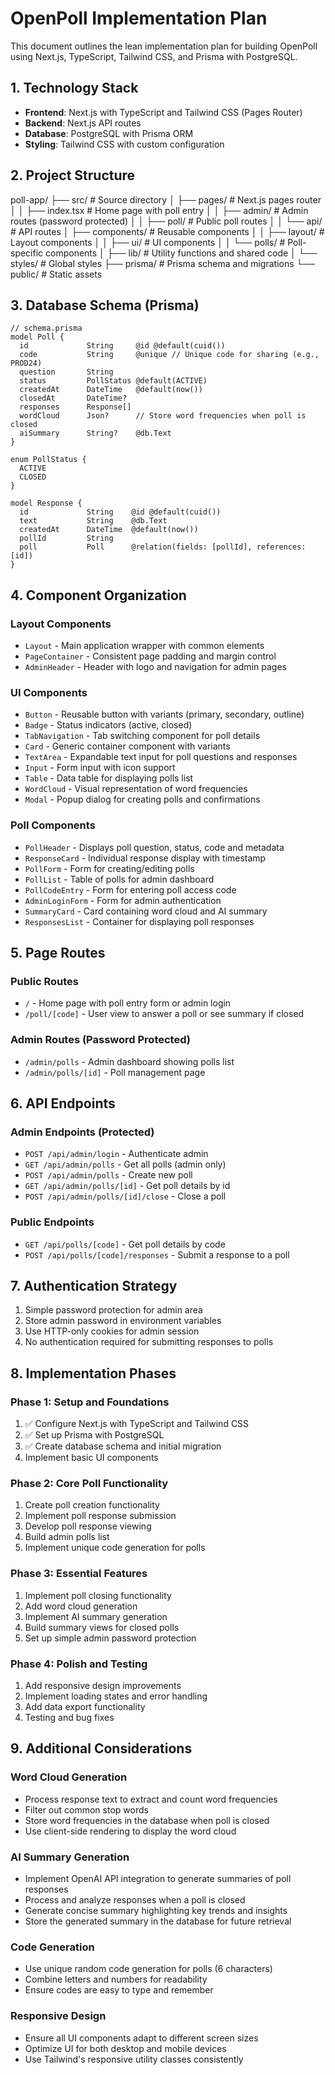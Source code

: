 # OpenPoll Implementation Plan

This document outlines the lean implementation plan for building OpenPoll using Next.js, TypeScript, Tailwind CSS, and Prisma with PostgreSQL.

## 1. Technology Stack

- **Frontend**: Next.js with TypeScript and Tailwind CSS (Pages Router)
- **Backend**: Next.js API routes
- **Database**: PostgreSQL with Prisma ORM
- **Styling**: Tailwind CSS with custom configuration

## 2. Project Structure

poll-app/
├── src/                    # Source directory
│   ├── pages/              # Next.js pages router
│   │   ├── index.tsx       # Home page with poll entry
│   │   ├── admin/          # Admin routes (password protected)
│   │   ├── poll/           # Public poll routes
│   │   └── api/            # API routes
│   ├── components/         # Reusable components
│   │   ├── layout/         # Layout components
│   │   ├── ui/             # UI components
│   │   └── polls/          # Poll-specific components
│   ├── lib/                # Utility functions and shared code
│   └── styles/             # Global styles
├── prisma/                 # Prisma schema and migrations
└── public/                 # Static assets

## 3. Database Schema (Prisma)

```prisma
// schema.prisma
model Poll {
  id             String     @id @default(cuid())
  code           String     @unique // Unique code for sharing (e.g., PROD24)
  question       String
  status         PollStatus @default(ACTIVE)
  createdAt      DateTime   @default(now())
  closedAt       DateTime?
  responses      Response[]
  wordCloud      Json?      // Store word frequencies when poll is closed
  aiSummary      String?    @db.Text
}

enum PollStatus {
  ACTIVE
  CLOSED
}

model Response {
  id             String    @id @default(cuid())
  text           String    @db.Text
  createdAt      DateTime  @default(now())
  pollId         String
  poll           Poll      @relation(fields: [pollId], references: [id])
}
```

## 4. Component Organization

### Layout Components
- `Layout` - Main application wrapper with common elements
- `PageContainer` - Consistent page padding and margin control
- `AdminHeader` - Header with logo and navigation for admin pages

### UI Components
- `Button` - Reusable button with variants (primary, secondary, outline)
- `Badge` - Status indicators (active, closed)
- `TabNavigation` - Tab switching component for poll details
- `Card` - Generic container component with variants
- `TextArea` - Expandable text input for poll questions and responses
- `Input` - Form input with icon support
- `Table` - Data table for displaying polls list
- `WordCloud` - Visual representation of word frequencies
- `Modal` - Popup dialog for creating polls and confirmations

### Poll Components
- `PollHeader` - Displays poll question, status, code and metadata
- `ResponseCard` - Individual response display with timestamp
- `PollForm` - Form for creating/editing polls
- `PollList` - Table of polls for admin dashboard
- `PollCodeEntry` - Form for entering poll access code
- `AdminLoginForm` - Form for admin authentication
- `SummaryCard` - Card containing word cloud and AI summary
- `ResponsesList` - Container for displaying poll responses

## 5. Page Routes

### Public Routes
- `/` - Home page with poll entry form or admin login
- `/poll/[code]` - User view to answer a poll or see summary if closed

### Admin Routes (Password Protected)
- `/admin/polls` - Admin dashboard showing polls list
- `/admin/polls/[id]` - Poll management page

## 6. API Endpoints

### Admin Endpoints (Protected)
- `POST /api/admin/login` - Authenticate admin
- `GET /api/admin/polls` - Get all polls (admin only)
- `POST /api/admin/polls` - Create new poll
- `GET /api/admin/polls/[id]` - Get poll details by id
- `POST /api/admin/polls/[id]/close` - Close a poll

### Public Endpoints
- `GET /api/polls/[code]` - Get poll details by code
- `POST /api/polls/[code]/responses` - Submit a response to a poll

## 7. Authentication Strategy

1. Simple password protection for admin area
2. Store admin password in environment variables
3. Use HTTP-only cookies for admin session
4. No authentication required for submitting responses to polls

## 8. Implementation Phases

### Phase 1: Setup and Foundations
1. ✅ Configure Next.js with TypeScript and Tailwind CSS
2. ✅ Set up Prisma with PostgreSQL
3. ✅ Create database schema and initial migration
4. Implement basic UI components

### Phase 2: Core Poll Functionality
1. Create poll creation functionality
2. Implement poll response submission
3. Develop poll response viewing
4. Build admin polls list
5. Implement unique code generation for polls

### Phase 3: Essential Features
1. Implement poll closing functionality
2. Add word cloud generation
3. Implement AI summary generation
4. Build summary views for closed polls
5. Set up simple admin password protection

### Phase 4: Polish and Testing
1. Add responsive design improvements
2. Implement loading states and error handling
3. Add data export functionality
4. Testing and bug fixes

## 9. Additional Considerations

### Word Cloud Generation
- Process response text to extract and count word frequencies
- Filter out common stop words
- Store word frequencies in the database when poll is closed
- Use client-side rendering to display the word cloud

### AI Summary Generation
- Implement OpenAI API integration to generate summaries of poll responses
- Process and analyze responses when a poll is closed
- Generate concise summary highlighting key trends and insights
- Store the generated summary in the database for future retrieval

### Code Generation
- Use unique random code generation for polls (6 characters)
- Combine letters and numbers for readability
- Ensure codes are easy to type and remember

### Responsive Design
- Ensure all UI components adapt to different screen sizes
- Optimize UI for both desktop and mobile devices
- Use Tailwind's responsive utility classes consistently